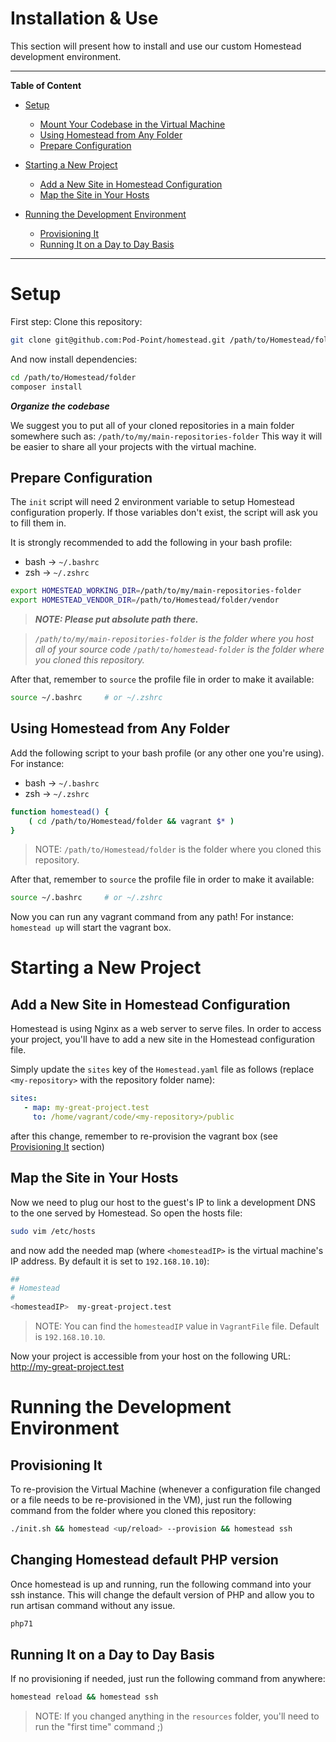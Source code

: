# Installation & Use
This section will present how to install and use our custom Homestead development environment. 

***

**Table of Content**

* [Setup](#setup)
  * [Mount Your Codebase in the Virtual Machine](#setup--mount-the-codebase)
  * [Using Homestead from Any Folder](#setup--using-homestead-from-anywhere)
  * [Prepare Configuration](#setup--prepare-configuration)

* [Starting a New Project](#starting-a-new-project)
  * [Add a New Site in Homestead Configuration](#starting-a-new-project--add-a-new-site-in-homestead)
  * [Map the Site in Your Hosts](#starting-a-new-project--map-the-site-in-hosts)

* [Running the Development Environment](#running-the-development-environment)
  * [Provisioning It](#running-the-development-environment--provisioning-the-development-environment)
  * [Running It on a Day to Day Basis](#running-the-development-environment--running-the-development-environment-day-to-day)

***

<a id="setup"></a>
# Setup

First step: Clone this repository:
```bash
git clone git@github.com:Pod-Point/homestead.git /path/to/Homestead/folder
```

And now install dependencies:
```bash
cd /path/to/Homestead/folder
composer install 
```

***Organize the codebase***
 
We suggest you to put all of your cloned repositories in a main folder somewhere such as: `/path/to/my/main-repositories-folder`
This way it will be easier to share all your projects with the virtual machine.

<a id="setup--prepare-configuration"></a>
## Prepare Configuration

The `init` script will need 2 environment variable to setup Homestead configuration properly. If those variables don't
exist, the script will ask you to fill them in.

It is strongly recommended to add the following in your bash profile:

* bash -> `~/.bashrc`
* zsh -> `~/.zshrc`

```bash
export HOMESTEAD_WORKING_DIR=/path/to/my/main-repositories-folder
export HOMESTEAD_VENDOR_DIR=/path/to/Homestead/folder/vendor
```

> ***NOTE: Please put absolute path there.***

> *`/path/to/my/main-repositories-folder` is the folder where you host all of your source code
`/path/to/homestead-folder` is the folder where you cloned this repository.*

After that, remember to `source` the profile file in order to make it available:

```bash
source ~/.bashrc     # or ~/.zshrc
```

<a id="setup--using-homestead-from-anywhere"></a>
## Using Homestead from Any Folder

Add the following script to your bash profile (or any other one you're using). For instance:

* bash -> `~/.bashrc`
* zsh -> `~/.zshrc`


```bash
function homestead() {
    ( cd /path/to/Homestead/folder && vagrant $* )
}
```

> NOTE: `/path/to/Homestead/folder` is the folder where you cloned this repository.

After that, remember to `source` the profile file in order to make it available:

```bash
source ~/.bashrc     # or ~/.zshrc
```

Now you can run any vagrant command from any path! For instance: `homestead up` will start the vagrant box.

<a id="starting-a-new-project"></a>
# Starting a New Project

<a id="starting-a-new-project--add-a-new-site-in-homestead"></a>
## Add a New Site in Homestead Configuration

Homestead is using Nginx as a web server to serve files. In order to access your project, you'll have to add a new site in the Homestead configuration file.

Simply update the `sites` key of the `Homestead.yaml` file as follows (replace `<my-repository>` with the repository folder name):

 ```yaml
sites:
    - map: my-great-project.test
      to: /home/vagrant/code/<my-repository>/public
```

after this change, remember to re-provision the vagrant box (see [Provisioning It](#running-the-development-environment--provisioning-the-development-environment) section) 

<a id="starting-a-new-project--map-the-site-in-hosts"></a>
## Map the Site in Your Hosts

Now we need to plug our host to the guest's IP to link a development DNS to the one served by Homestead.
So open the hosts file:

```bash
sudo vim /etc/hosts
```

and now add the needed map (where `<homesteadIP>` is the virtual machine's IP address. By default it is set to `192.168.10.10`):

```bash
##
# Homestead
#
<homesteadIP>  my-great-project.test
```

> NOTE: You can find the `homesteadIP` value in `VagrantFile` file. Default is `192.168.10.10`.

Now your project is accessible from your host on the following URL: http://my-great-project.test

<a id="running-the-development-environment"></a>
# Running the Development Environment

<a id="running-the-development-environment--provisioning-the-development-environment"></a>
## Provisioning It 

To re-provision the Virtual Machine (whenever a configuration file changed or a file needs to be re-provisioned in the VM),
just run the following command from the folder where you cloned this repository:

```bash
./init.sh && homestead <up/reload> --provision && homestead ssh
```

## Changing Homestead default PHP version

Once homestead is up and running, run the following command into your ssh instance. This will change the default version of PHP and allow you to run artisan command without any issue.

```bash
php71
```

<a id="running-the-development-environment--running-the-development-environment-day-to-day"></a>
## Running It on a Day to Day Basis

If no provisioning if needed, just run the following command from anywhere:

```bash
homestead reload && homestead ssh
```
 
 > NOTE: If you changed anything in the `resources` folder, you'll need to run the "first time" command ;)
